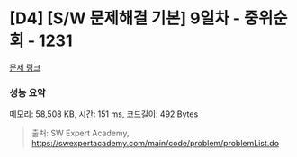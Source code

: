 # [D4] [S/W 문제해결 기본] 9일차 - 중위순회 - 1231 

[문제 링크](https://swexpertacademy.com/main/code/problem/problemDetail.do?contestProbId=AV140YnqAIECFAYD) 

### 성능 요약

메모리: 58,508 KB, 시간: 151 ms, 코드길이: 492 Bytes



> 출처: SW Expert Academy, https://swexpertacademy.com/main/code/problem/problemList.do